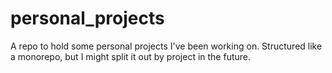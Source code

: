 # personal_projects
A repo to hold some personal projects I've been working on. Structured like a monorepo, but I might split it out by project in the future.
